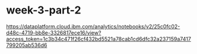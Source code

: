 # week-3-part-2
https://dataplatform.cloud.ibm.com/analytics/notebooks/v2/25c0fc02-d48c-4719-bb8e-3326817ece16/view?access_token=1c3b34c471f26cf432bd5521a78cab1cd6dfc32a237159a7417799205ab536d6
